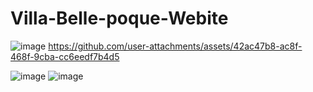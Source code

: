 # Villa-Belle-poque-Webite
![image](https://github.com/user-attachments/assets/85be3132-bddb-4906-9df4-7e220839331c)
https://github.com/user-attachments/assets/42ac47b8-ac8f-468f-9cba-cc6eedf7b4d5

![image](https://github.com/user-attachments/assets/247949dd-9c76-46d5-882b-1dff0b986e50)
![image](https://github.com/user-attachments/assets/8e62c060-babf-43df-9a50-d71d430bb1c8)
